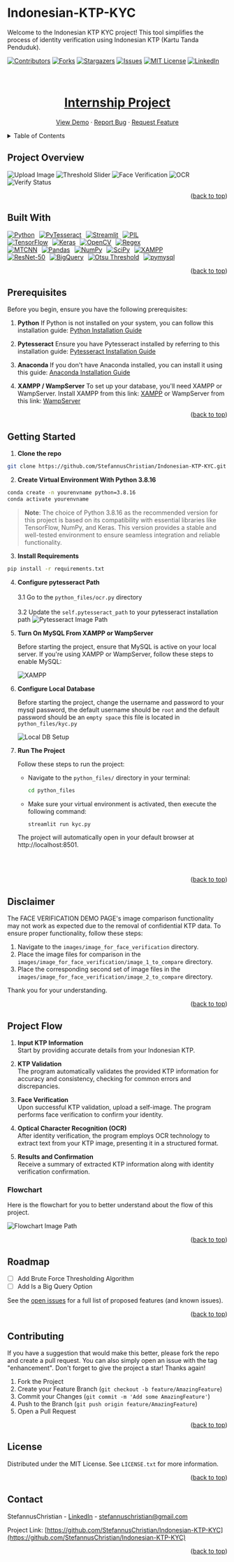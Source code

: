 # Indonesian-KTP-KYC
Welcome to the Indonesian KTP KYC project! This tool simplifies the process of identity verification using Indonesian KTP (Kartu Tanda Penduduk).
<a name="readme-top"></a>

<!--
*** I'm using markdown "reference style" links for readability.
*** Reference links are enclosed in brackets [ ] instead of parentheses ( ).
*** for contributors-url, forks-url, etc. This is an optional, concise syntax you may use.
*** https://www.markdownguide.org/basic-syntax/#reference-style-links
-->
[![Contributors][contributors-shield]][contributors-url]
[![Forks][forks-shield]][forks-url]
[![Stargazers][stars-shield]][stars-url]
[![Issues][issues-shield]][issues-url]
[![MIT License][license-shield]][license-url]
[![LinkedIn][linkedin-shield]][linkedin-url]


<!-- PROJECT LOGO -->
<br />
<div align="center">
  <a href="https://github.com/StefannusChristian/Indonesian-KTP-KYC">
    <h1>Internship Project</h1>
  <p align="center">
    <a href="https://github.com/StefannusChristian/Indonesian-KTP-KYC">View Demo</a>
    ·
    <a href="https://github.com/StefannusChristian/Indonesian-KTP-KYC/issues">Report Bug</a>
    ·
    <a href="https://github.com/StefannusChristian/Indonesian-KTP-KYC/issues">Request Feature</a>
  </p>
</div>

<!-- TABLE OF CONTENTS -->
<details>
  <summary>Table of Contents</summary>
  <ol>
    <li><a href="#project-overview">Project Overview</a></li>
    <li><a href="#built-with">Built With</a></li>
    <li><a href="#prerequisites">Prerequisites</a></li>
    <li><a href="#getting-started">Getting Started</a></li>
    <li><a href="#disclaimer">Disclaimer</a></li>
    <li><a href="#roadmap">Roadmap</a></li>
    <li>
      <a href="#project-flow">Project Flow</a>
      <ul>
        <li><a href="#flowchart">Flowchart</a></li>
      </ul>
    </li>
    <li><a href="#contributing">Contributing</a></li>
    <li><a href="#license">License</a></li>
    <li><a href="#contact">Contact</a></li>
  </ol>
</details>

<!-- ABOUT THE PROJECT -->
## Project Overview
![Upload Image](images/other_images/ktp_uploader_and_image_uploader.png)
![Threshold Slider](images/other_images/threshold_slider.png)
![Face Verification](images/other_images/ktp_arief_face_verification.png)
![OCR](images/other_images/ktp_arief_example.png)
![Verify Status](images/other_images/verified.png)

<p align="right">(<a href="#readme-top">back to top</a>)</p>

## Built With

<!-- First Row -->
<div style="display: flex; flex-wrap: wrap; gap: 10px;">
  <a href="https://www.python.org/">
    <img src="https://img.shields.io/badge/Python-3776AB?style=for-the-badge&logo=python&logoColor=white" alt="Python">
  </a>
  <a href="https://github.com/tesseract-ocr/tesseract">
    <img src="https://img.shields.io/badge/PyTesseract-000000?style=for-the-badge&logo=tesseract&logoColor=white" alt="PyTesseract">
  </a>
  <a href="https://www.streamlit.io/">
    <img src="https://img.shields.io/badge/Streamlit-FF4B4B?style=for-the-badge&logo=streamlit&logoColor=white" alt="Streamlit">
  </a>
  <a href="https://pillow.readthedocs.io/">
    <img src="https://img.shields.io/badge/PIL-764ABC?style=for-the-badge&logo=python&logoColor=white" alt="PIL">
  </a>
</div>

<!-- Second Row -->
<div style="display: flex; flex-wrap: wrap; gap: 10px;">
  <a href="https://www.tensorflow.org/">
    <img src="https://img.shields.io/badge/TensorFlow-FF6F00?style=for-the-badge&logo=tensorflow&logoColor=white" alt="TensorFlow">
  </a>
  <a href="https://keras.io/">
    <img src="https://img.shields.io/badge/Keras-D00000?style=for-the-badge&logo=keras&logoColor=white" alt="Keras">
  <a href="https://opencv.org/">
    <img src="https://img.shields.io/badge/OpenCV-5C3EE8?style=for-the-badge&logo=opencv&logoColor=white" alt="OpenCV">
  </a>
  </a>
  <a href="https://docs.python.org/3/library/re.html">
    <img src="https://img.shields.io/badge/Regex-333?style=for-the-badge" alt="Regex">
  </a>
</div>

<!-- Third Row -->
<div style="display: flex; flex-wrap: wrap; gap: 10px;">
  <a href="https://github.com/ipazc/mtcnn">
    <img src="https://img.shields.io/badge/MTCNN-FFD000?style=for-the-badge" alt="MTCNN">
  </a>
  <a href="https://pandas.pydata.org/">
    <img src="https://img.shields.io/badge/Pandas-150458?style=for-the-badge&logo=pandas&logoColor=white" alt="Pandas">
  </a>
  <a href="https://numpy.org/">
    <img src="https://img.shields.io/badge/NumPy-013243?style=for-the-badge&logo=numpy&logoColor=white" alt="NumPy">
  </a>
  <a href="https://www.scipy.org/">
    <img src="https://img.shields.io/badge/SciPy-8CAAE6?style=for-the-badge&logo=scipy&logoColor=white" alt="SciPy">
  </a>
  <a href="https://www.apachefriends.org/">
    <img src="https://img.shields.io/badge/XAMPP-fb7a24?style=for-the-badge&logo=xampp&logoColor=white" alt="XAMPP">
</a>
</div>

<!-- Fourth Row -->
<div style="display: flex; flex-wrap: wrap; gap: 10px;">
  <a href="https://keras.io/api/applications/resnet/">
    <img src="https://img.shields.io/badge/ResNet--50-FF6F00?style=for-the-badge" alt="ResNet-50">
  </a>
  <a href="https://cloud.google.com/bigquery">
    <img src="https://img.shields.io/badge/BigQuery-4285F4?style=for-the-badge&logo=google-cloud&logoColor=white" alt="BigQuery">
  </a>
  <a href="https://en.wikipedia.org/wiki/Otsu%27s_method">
    <img src="https://img.shields.io/badge/Otsu Threshold-333?style=for-the-badge" alt="Otsu Threshold">
  </a>
  <a href="https://pypi.org/project/pymysql/">
    <img src="https://img.shields.io/badge/pymysql-3F8EFC?style=for-the-badge&" alt="pymysql">
  </a>
</div>


<p align="right">(<a href="#readme-top">back to top</a>)</p>

## Prerequisites

Before you begin, ensure you have the following prerequisites:

1. **Python**
   If Python is not installed on your system, you can follow this installation guide: [Python Installation Guide](https://www.youtube.com/watch?v=YYXdXT2l-Gg)

2. **Pytesseract**
   Ensure you have Pytesseract installed by referring to this installation guide: [Pytesseract Installation Guide](https://pythonforundergradengineers.com/how-to-install-pytesseract.html)

3. **Anaconda**
   If you don't have Anaconda installed, you can install it using this guide: [Anaconda Installation Guide](https://docs.anaconda.com/free/anaconda/install/)

4. **XAMPP / WampServer**
   To set up your database, you'll need XAMPP or WampServer. Install XAMPP from this link: [XAMPP](https://www.apachefriends.org/download.html) or WampServer from this link: [WampServer](https://www.wampserver.com/en/)

<p align="right">(<a href="#readme-top">back to top</a>)</p>


## Getting Started

1. **Clone the repo**
  ```sh
  git clone https://github.com/StefannusChristian/Indonesian-KTP-KYC.git
  ```
2. **Create Virtual Environment With Python 3.8.16**
  ```sh
  conda create -n yourenvname python=3.8.16
  conda activate yourenvname
  ```
> **Note**: The choice of Python 3.8.16 as the recommended version for this project is based on its compatibility with essential libraries like TensorFlow, NumPy, and Keras. This version provides a stable and well-tested environment to ensure seamless integration and reliable functionality.

3. **Install Requirements**
  ```sh
  pip install -r requirements.txt
  ```

4. **Configure pytesseract Path**
  <br><br>
   3.1 Go to the `python_files/ocr.py` directory
  <br><br>
   3.2 Update the `self.pytesseract_path` to your pytesseract installation path
   ![Pytesseract Image Path](/images/other_images/pytesseract_path.png)

5. **Turn On MySQL From XAMPP or WampServer**

   Before starting the project, ensure that MySQL is active on your local server. If you're using XAMPP or WampServer, follow these steps to enable MySQL:

   ![XAMPP](/images/other_images/xampp_image.png)

6. **Configure Local Database**

   Before starting the project, change the username and password to your mysql password, the default username should be `root` and the default password should be an `empty space` this file is located in `python_files/kyc.py`

    ![Local DB Setup](images/other_images/local_db_setup.png)

7. **Run The Project**

   Follow these steps to run the project:

   - Navigate to the `python_files/` directory in your terminal:
     ```sh
     cd python_files
     ```

   - Make sure your virtual environment is activated, then execute the following command:
     ```sh
     streamlit run kyc.py
     ```

   The project will automatically open in your default browser at http://localhost:8501.


<br><br>

<p align="right">(<a href="#readme-top">back to top</a>)</p>

## Disclaimer

The FACE VERIFICATION DEMO PAGE's image comparison functionality may not work as expected due to the removal of confidential KTP data. To ensure proper functionality, follow these steps:

1. Navigate to the `images/image_for_face_verification` directory.
2. Place the image files for comparison in the `images/image_for_face_verification/image_1_to_compare` directory.
3. Place the corresponding second set of image files in the `images/image_for_face_verification/image_2_to_compare` directory.

Thank you for your understanding.

<p align="right">(<a href="#readme-top">back to top</a>)</p>


## Project Flow

1. **Input KTP Information**  
   Start by providing accurate details from your Indonesian KTP. 

2. **KTP Validation**  
   The program automatically validates the provided KTP information for accuracy and consistency, checking for common errors and discrepancies.

3. **Face Verification**  
   Upon successful KTP validation, upload a self-image. The program performs face verification to confirm your identity.

4. **Optical Character Recognition (OCR)**  
   After identity verification, the program employs OCR technology to extract text from your KTP image, presenting it in a structured format.

5. **Results and Confirmation**  
   Receive a summary of extracted KTP information along with identity verification confirmation.

### Flowchart
Here is the flowchart for you to better understand about the flow of this project.

![Flowchart Image Path](images/slides_images/kyc_final_project_flowchart.png)


<p align="right">(<a href="#readme-top">back to top</a>)</p>


<!-- ROADMAP -->
## Roadmap

- [ ] Add Brute Force Thresholding Algorithm
- [ ] Add Is a Big Query Option

See the [open issues](https://github.com/StefannusChristian/Indonesian-KTP-KYC/issues) for a full list of proposed features (and known issues).

<p align="right">(<a href="#readme-top">back to top</a>)</p>

<!-- CONTRIBUTING -->
## Contributing

If you have a suggestion that would make this better, please fork the repo and create a pull request. You can also simply open an issue with the tag "enhancement".
Don't forget to give the project a star! Thanks again!

1. Fork the Project
2. Create your Feature Branch (`git checkout -b feature/AmazingFeature`)
3. Commit your Changes (`git commit -m 'Add some AmazingFeature'`)
4. Push to the Branch (`git push origin feature/AmazingFeature`)
5. Open a Pull Request

<p align="right">(<a href="#readme-top">back to top</a>)</p>

<!-- LICENSE -->
## License

Distributed under the MIT License. See `LICENSE.txt` for more information.

<p align="right">(<a href="#readme-top">back to top</a>)</p>

<!-- CONTACT -->
## Contact

StefannusChristian - [LinkedIn](linkedin-url) - stefannuschristian@gmail.com

Project Link: [https://github.com/StefannusChristian/Indonesian-KTP-KYC](https://github.com/StefannusChristian/Indonesian-KTP-KYC)

<p align="right">(<a href="#readme-top">back to top</a>)</p>

<!-- MARKDOWN LINKS & IMAGES -->
<!-- https://www.markdownguide.org/basic-syntax/#reference-style-links -->
[contributors-shield]: https://img.shields.io/github/contributors/StefannusChristian/Indonesian-KTP-KYC.svg?style=for-the-badge

[contributors-url]: https://github.com/StefannusChristian/Indonesian-KTP-KYC/graphs/contributors

[forks-shield]: https://img.shields.io/github/forks/StefannusChristian/Indonesian-KTP-KYC.svg?style=for-the-badge

[forks-url]: https://github.com/StefannusChristian/Indonesian-KTP-KYC/network/members

[stars-shield]: https://img.shields.io/github/stars/StefannusChristian/Indonesian-KTP-KYC.svg?style=for-the-badge

[stars-url]: https://github.com/StefannusChristian/Indonesian-KTP-KYC/stargazers

[issues-shield]: https://img.shields.io/github/issues/StefannusChristian/Indonesian-KTP-KYC.svg?style=for-the-badge

[issues-url]: https://github.com/StefannusChristian/Indonesian-KTP-KYC/issues

[license-shield]: https://img.shields.io/github/license/StefannusChristian/Indonesian-KTP-KYC.svg?style=for-the-badge

[license-url]: https://github.com/StefannusChristian/Indonesian-KTP-KYC/blob/master/LICENSE.txt

[linkedin-shield]: https://img.shields.io/badge/-LinkedIn-black.svg?style=for-the-badge&logo=linkedin&colorB=555

[linkedin-url]: https://www.linkedin.com/in/stefannus-christian-295589209/

[product-screenshot]: images/screenshot.png

[Python]: https://img.shields.io/badge/Python-3776AB?style=for-the-badge&logo=python&logoColor=white

[Python-url]: https://www.python.org/

[Pandas]: https://img.shields.io/badge/Pandas-150458?style=for-the-badge&logo=pandas&logoColor=white

[Pandas-url]: https://pandas.pydata.org/

[TensorFlow]: https://img.shields.io/badge/TensorFlow-FF6F00?style=for-the-badge&logo=tensorflow&logoColor=white

[TensorFlow-url]: https://www.tensorflow.org/

[PyTesseract]: https://img.shields.io/badge/PyTesseract-000000?style=for-the-badge&logo=python&logoColor=white

[PyTesseract-url]: https://github.com/madmaze/pytesseract

[NumPy]: https://img.shields.io/badge/NumPy-013243?style=for-the-badge&logo=numpy&logoColor=white

[NumPy-url]: https://numpy.org/

[Keras]: https://img.shields.io/badge/Keras-D00000?style=for-the-badge&logo=keras&logoColor=white

[Keras-url]: https://keras.io/

[SciPy]: https://img.shields.io/badge/SciPy-8CAAE6?style=for-the-badge&logo=scipy&logoColor=white

[SciPy-url]: https://www.scipy.org/